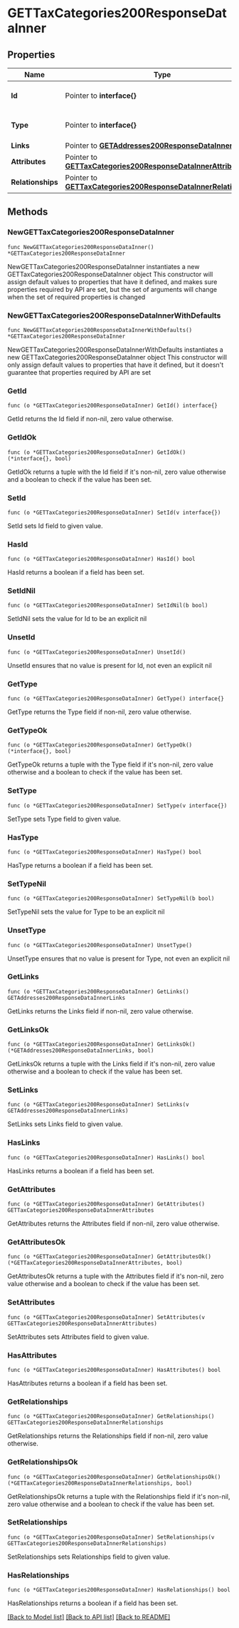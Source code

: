 # GETTaxCategories200ResponseDataInner

## Properties

Name | Type | Description | Notes
------------ | ------------- | ------------- | -------------
**Id** | Pointer to **interface{}** | The resource&#39;s id | [optional] 
**Type** | Pointer to **interface{}** | The resource&#39;s type | [optional] 
**Links** | Pointer to [**GETAddresses200ResponseDataInnerLinks**](GETAddresses200ResponseDataInnerLinks.md) |  | [optional] 
**Attributes** | Pointer to [**GETTaxCategories200ResponseDataInnerAttributes**](GETTaxCategories200ResponseDataInnerAttributes.md) |  | [optional] 
**Relationships** | Pointer to [**GETTaxCategories200ResponseDataInnerRelationships**](GETTaxCategories200ResponseDataInnerRelationships.md) |  | [optional] 

## Methods

### NewGETTaxCategories200ResponseDataInner

`func NewGETTaxCategories200ResponseDataInner() *GETTaxCategories200ResponseDataInner`

NewGETTaxCategories200ResponseDataInner instantiates a new GETTaxCategories200ResponseDataInner object
This constructor will assign default values to properties that have it defined,
and makes sure properties required by API are set, but the set of arguments
will change when the set of required properties is changed

### NewGETTaxCategories200ResponseDataInnerWithDefaults

`func NewGETTaxCategories200ResponseDataInnerWithDefaults() *GETTaxCategories200ResponseDataInner`

NewGETTaxCategories200ResponseDataInnerWithDefaults instantiates a new GETTaxCategories200ResponseDataInner object
This constructor will only assign default values to properties that have it defined,
but it doesn't guarantee that properties required by API are set

### GetId

`func (o *GETTaxCategories200ResponseDataInner) GetId() interface{}`

GetId returns the Id field if non-nil, zero value otherwise.

### GetIdOk

`func (o *GETTaxCategories200ResponseDataInner) GetIdOk() (*interface{}, bool)`

GetIdOk returns a tuple with the Id field if it's non-nil, zero value otherwise
and a boolean to check if the value has been set.

### SetId

`func (o *GETTaxCategories200ResponseDataInner) SetId(v interface{})`

SetId sets Id field to given value.

### HasId

`func (o *GETTaxCategories200ResponseDataInner) HasId() bool`

HasId returns a boolean if a field has been set.

### SetIdNil

`func (o *GETTaxCategories200ResponseDataInner) SetIdNil(b bool)`

 SetIdNil sets the value for Id to be an explicit nil

### UnsetId
`func (o *GETTaxCategories200ResponseDataInner) UnsetId()`

UnsetId ensures that no value is present for Id, not even an explicit nil
### GetType

`func (o *GETTaxCategories200ResponseDataInner) GetType() interface{}`

GetType returns the Type field if non-nil, zero value otherwise.

### GetTypeOk

`func (o *GETTaxCategories200ResponseDataInner) GetTypeOk() (*interface{}, bool)`

GetTypeOk returns a tuple with the Type field if it's non-nil, zero value otherwise
and a boolean to check if the value has been set.

### SetType

`func (o *GETTaxCategories200ResponseDataInner) SetType(v interface{})`

SetType sets Type field to given value.

### HasType

`func (o *GETTaxCategories200ResponseDataInner) HasType() bool`

HasType returns a boolean if a field has been set.

### SetTypeNil

`func (o *GETTaxCategories200ResponseDataInner) SetTypeNil(b bool)`

 SetTypeNil sets the value for Type to be an explicit nil

### UnsetType
`func (o *GETTaxCategories200ResponseDataInner) UnsetType()`

UnsetType ensures that no value is present for Type, not even an explicit nil
### GetLinks

`func (o *GETTaxCategories200ResponseDataInner) GetLinks() GETAddresses200ResponseDataInnerLinks`

GetLinks returns the Links field if non-nil, zero value otherwise.

### GetLinksOk

`func (o *GETTaxCategories200ResponseDataInner) GetLinksOk() (*GETAddresses200ResponseDataInnerLinks, bool)`

GetLinksOk returns a tuple with the Links field if it's non-nil, zero value otherwise
and a boolean to check if the value has been set.

### SetLinks

`func (o *GETTaxCategories200ResponseDataInner) SetLinks(v GETAddresses200ResponseDataInnerLinks)`

SetLinks sets Links field to given value.

### HasLinks

`func (o *GETTaxCategories200ResponseDataInner) HasLinks() bool`

HasLinks returns a boolean if a field has been set.

### GetAttributes

`func (o *GETTaxCategories200ResponseDataInner) GetAttributes() GETTaxCategories200ResponseDataInnerAttributes`

GetAttributes returns the Attributes field if non-nil, zero value otherwise.

### GetAttributesOk

`func (o *GETTaxCategories200ResponseDataInner) GetAttributesOk() (*GETTaxCategories200ResponseDataInnerAttributes, bool)`

GetAttributesOk returns a tuple with the Attributes field if it's non-nil, zero value otherwise
and a boolean to check if the value has been set.

### SetAttributes

`func (o *GETTaxCategories200ResponseDataInner) SetAttributes(v GETTaxCategories200ResponseDataInnerAttributes)`

SetAttributes sets Attributes field to given value.

### HasAttributes

`func (o *GETTaxCategories200ResponseDataInner) HasAttributes() bool`

HasAttributes returns a boolean if a field has been set.

### GetRelationships

`func (o *GETTaxCategories200ResponseDataInner) GetRelationships() GETTaxCategories200ResponseDataInnerRelationships`

GetRelationships returns the Relationships field if non-nil, zero value otherwise.

### GetRelationshipsOk

`func (o *GETTaxCategories200ResponseDataInner) GetRelationshipsOk() (*GETTaxCategories200ResponseDataInnerRelationships, bool)`

GetRelationshipsOk returns a tuple with the Relationships field if it's non-nil, zero value otherwise
and a boolean to check if the value has been set.

### SetRelationships

`func (o *GETTaxCategories200ResponseDataInner) SetRelationships(v GETTaxCategories200ResponseDataInnerRelationships)`

SetRelationships sets Relationships field to given value.

### HasRelationships

`func (o *GETTaxCategories200ResponseDataInner) HasRelationships() bool`

HasRelationships returns a boolean if a field has been set.


[[Back to Model list]](../README.md#documentation-for-models) [[Back to API list]](../README.md#documentation-for-api-endpoints) [[Back to README]](../README.md)


